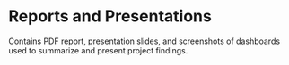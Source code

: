 # Reports and Presentations

Contains PDF report, presentation slides, and screenshots of dashboards used to summarize and present project findings.

